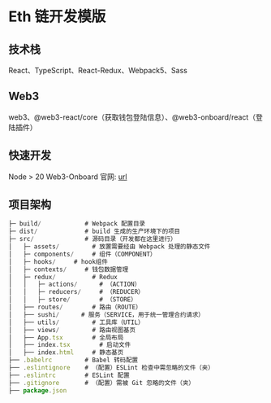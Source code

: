 # Eth 链开发模版

## 技术栈

React、TypeScript、React-Redux、Webpack5、Sass

## Web3

web3、@web3-react/core（获取钱包登陆信息）、@web3-onboard/react（登陆插件）

## 快速开发

Node > 20
Web3-Onboard 官网: [url](https://onboard.blocknative.com/docs/overview/introduction)

## 项目架构

```javascript
├─ build/            # Webpack 配置目录
├─ dist/             # build 生成的生产环境下的项目
├─ src/              # 源码目录（开发都在这里进行）
│   ├─ assets/         # 放置需要经由 Webpack 处理的静态文件
│   ├─ components/     # 组件（COMPONENT）
│   ├─ hooks/     # hook组件
│   ├─ contexts/     # 钱包数据管理
│   ├─ redux/          # Redux
│   │   ├─ actions/      # （ACTION）
│   │   ├─ reducers/     # （REDUCER）
│   │   ├─ store/        # （STORE）
│   ├── routes/        # 路由（ROUTE）
│   ├── sushi/      # 服务（SERVICE，用于统一管理合约请求）
│   ├── utils/         # 工具库（UTIL）
│   ├── views/         # 路由视图基页
│   ├── App.tsx        # 全局布局
│   ├── index.tsx        # 启动文件
│   ├── index.html     # 静态基页
├── .babelrc         # Babel 转码配置
├── .eslintignore    # （配置）ESLint 检查中需忽略的文件（夹）
├── .eslintrc        # ESLint 配置
├── .gitignore       # （配置）需被 Git 忽略的文件（夹）
├── package.json
```
